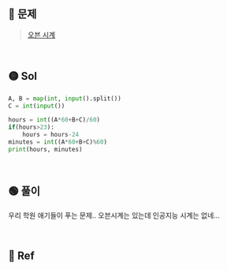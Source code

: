 ## 🔴 문제
> [오븐 시계](https://www.acmicpc.net/problem/2525)


<br/>

## 🟡 Sol
```python
A, B = map(int, input().split())
C = int(input())

hours = int((A*60+B+C)/60)
if(hours>23):
    hours = hours-24
minutes = int((A*60+B+C)%60)
print(hours, minutes)
```
<br/>

## 🟢 풀이
우리 학원 애기들이 푸는 문제..
오븐시계는 있는데 인공지능 시계는 없네...

<br/>

## 🔵 Ref
> 
